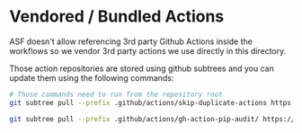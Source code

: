 # Vendored / Bundled Actions

ASF doesn't allow referencing 3rd party Github Actions inside the workflows so
we vendor 3rd party actions we use directly in this directory.

Those action repositories are stored using github subtrees and you can update them
using the following commands:

```bash
# Those commands need to run from the repository root
git subtree pull --prefix .github/actions/skip-duplicate-actions https://github.com/fkirc/skip-duplicate-actions.git master --squash

git subtree pull --prefix .github/actions/gh-action-pip-audit/ https://github.com/pypa/gh-action-pip-audit.git main --squash
```
